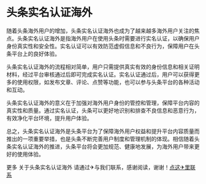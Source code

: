 # 头条实名认证海外

随着头条海外用户的增加，头条实名认证海外也成为了越来越多海外用户关注的焦点。头条实名认证海外是指海外用户在使用头条时需要进行实名认证，以确保用户身份真实性和安全性。实名认证可以有效防范虚假信息和不良行为，保障用户在头条平台上的良好体验。

头条实名认证海外的流程相对简单，用户只需提供真实有效的身份信息和相关证明材料，经过平台审核通过后即可完成实名认证。实名认证通过后，用户可以获得更多的使用权限，如发布文章、评论、点赞等功能，也可以参与头条平台的各种活动和互动。

头条实名认证海外的意义在于加强对海外用户身份的管控和管理，保障平台内容的真实性和质量。通过实名认证，头条可以更好地识别和排查不良信息和恶意行为，有效净化平台环境，提升用户体验。

总之，头条实名认证海外是头条平台为了保障海外用户权益和提升平台内容质量而推出的一项重要举措，也是头条不断完善用户制度和管理机制的体现。相信随着头条实名认证海外的推进，头条平台将会更加规范、健康地发展，为海外用户带来更好的使用体验。

更多 关于头条实名认证海外 请通过✈与我们联系，感谢阅读，谢谢！[点这✈里联系](https://c.k02.cc)